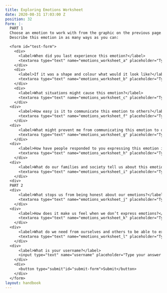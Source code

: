 ```yaml
---
title: Exploring Emotions Worksheet
date: 2020-08-31 17:03:00 Z
position: 32
Form: |-
  PART 1
  Choose an emotion to work with from the graphic on the previous page.
  Describe this emotion in as many ways as you can:

  <form id="test-form">
    <div>
      <label>When did you last experience this emotion?</label>
      <textarea type="text" name="emotions_worksheet_a" placeholder="Type your answer here"/></textarea>
    </div>
    <div>
      <label>If it was a shape and colour what would it look like?</label>
      <textarea type="text" name="emotions_worksheet_b" placeholder="Type your answer here"/></textarea>
    </div>
    <div>
      <label>What situations might cause this emotion?</label>
      <textarea type="text" name="emotions_worksheet_c" placeholder="Type your answer here"/></textarea>
    </div>
  <div>
      <label>How easy is it to communicate this emotion to others?</label>
      <textarea type="text" name="emotions_worksheet_f" placeholder="Type your answer here"/></textarea>
    </div>
  <div>
      <label>What might prevent me from communicating this emotion to others?</label>
      <textarea type="text" name="emotions_worksheet_g" placeholder="Type your answer here"/></textarea>
    </div>
  <div>
      <label>How have people responded to you expressing this emotion in the past?</label>
      <textarea type="text" name="emotions_worksheet_h" placeholder="Type your answer here"/></textarea>
    </div>
  <div>
      <label>What do our families and society tell us about this emotion?</label>
      <textarea type="text" name="emotions_worksheet_i" placeholder="Type your answer here"/></textarea>
    </div>
  <div>
  PART 2
  <div>
      <label>What stops us from being honest about our emotions?</label>
      <textarea type="text" name="emotions_worksheet_j" placeholder="Type your answer here"/></textarea>
    </div>
  <div>
      <label>How does it make us feel when we don’t express emotions?</label>
      <textarea type="text" name="emotions_worksheet_k" placeholder="Type your answer here"/></textarea>
    </div>
  <div>
      <label>What do we need from ourselves and others to be able to express difficult emotions?</label>
      <textarea type="text" name="emotions_worksheet_l" placeholder="Type your answer here"/></textarea>
    </div>
  <div>
      <label>What is your username?</label>
      <input type="text" name="username" placeholder="Type your answer here"/></input>
    </div>
    <div>
      <button type="submit"id="submit-form">Submit</button>
    </div>
  </form>
layout: handbook
---
```


# 